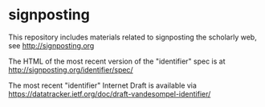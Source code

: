 # signposting
This repository includes materials related to signposting the scholarly web, see http://signposting.org

The HTML of the most recent version of the "identifier" spec is at http://signposting.org/identifier/spec/

The most recent "identifier" Internet Draft is available via https://datatracker.ietf.org/doc/draft-vandesompel-identifier/
